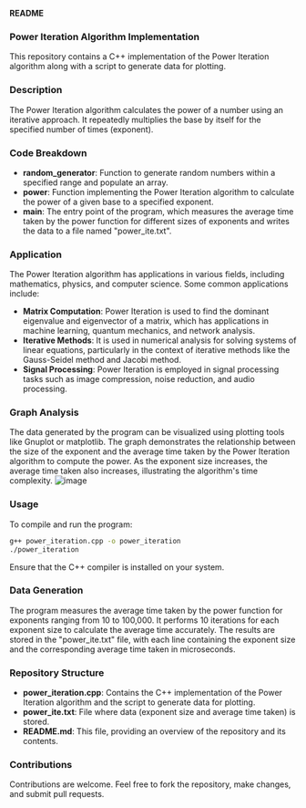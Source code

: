 **README**

### Power Iteration Algorithm Implementation

This repository contains a C++ implementation of the Power Iteration algorithm along with a script to generate data for plotting.

### Description

The Power Iteration algorithm calculates the power of a number using an iterative approach. It repeatedly multiplies the base by itself for the specified number of times (exponent).

### Code Breakdown

- **random_generator**: Function to generate random numbers within a specified range and populate an array.
- **power**: Function implementing the Power Iteration algorithm to calculate the power of a given base to a specified exponent.
- **main**: The entry point of the program, which measures the average time taken by the power function for different sizes of exponents and writes the data to a file named "power_ite.txt".

### Application

The Power Iteration algorithm has applications in various fields, including mathematics, physics, and computer science. Some common applications include:

- **Matrix Computation**: Power Iteration is used to find the dominant eigenvalue and eigenvector of a matrix, which has applications in machine learning, quantum mechanics, and network analysis.
- **Iterative Methods**: It is used in numerical analysis for solving systems of linear equations, particularly in the context of iterative methods like the Gauss-Seidel method and Jacobi method.
- **Signal Processing**: Power Iteration is employed in signal processing tasks such as image compression, noise reduction, and audio processing.

### Graph Analysis

The data generated by the program can be visualized using plotting tools like Gnuplot or matplotlib. The graph demonstrates the relationship between the size of the exponent and the average time taken by the Power Iteration algorithm to compute the power. As the exponent size increases, the average time taken also increases, illustrating the algorithm's time complexity.
![image](https://github.com/ayushMishra464/Design-and-Analysis-of-Algorithms/assets/158063230/badc62c2-2d16-489b-90dc-561ae2bcf185)

### Usage

To compile and run the program:
```bash
g++ power_iteration.cpp -o power_iteration
./power_iteration
```
Ensure that the C++ compiler is installed on your system.

### Data Generation

The program measures the average time taken by the power function for exponents ranging from 10 to 100,000. It performs 10 iterations for each exponent size to calculate the average time accurately. The results are stored in the "power_ite.txt" file, with each line containing the exponent size and the corresponding average time taken in microseconds.

### Repository Structure

- **power_iteration.cpp**: Contains the C++ implementation of the Power Iteration algorithm and the script to generate data for plotting.
- **power_ite.txt**: File where data (exponent size and average time taken) is stored.
- **README.md**: This file, providing an overview of the repository and its contents.

### Contributions

Contributions are welcome. Feel free to fork the repository, make changes, and submit pull requests.

